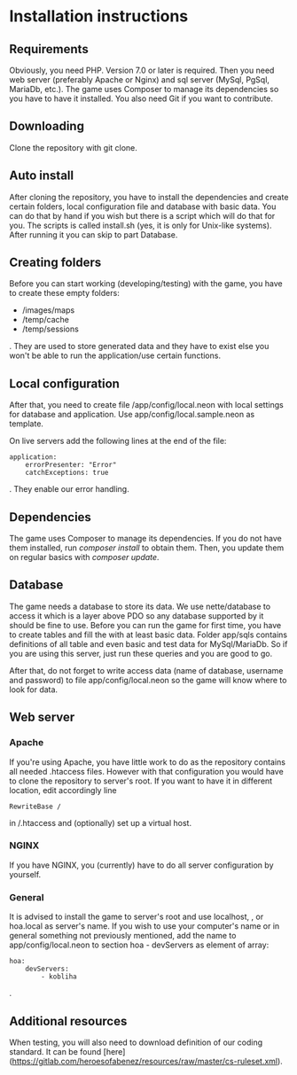 
Installation instructions
=========================

Requirements
------------
Obviously, you need PHP. Version 7.0 or later is required. Then you need web server (preferably Apache or Nginx) and sql server (MySql, PgSql, MariaDb, etc.).
The game uses Composer to manage its dependencies so you have to have it installed. You also need Git if you want to contribute.

Downloading
-----------
Clone the repository with git clone.

Auto install
------------

After cloning the repository, you have to install the dependencies and create certain folders, local configuration file and database with basic data. You can do that by hand if you wish but there is a script which will do that for you.
The scripts is called install.sh (yes, it is only for Unix-like systems). After running it you can skip to part Database.

Creating folders
----------------
Before you can start working (developing/testing) with the game, you have to create these empty folders:

- /images/maps
- /temp/cache
- /temp/sessions

. They are used to store generated data and they have to exist else you won't be able to run the application/use certain functions.

Local configuration
-------------------
After that, you need to create file /app/config/local.neon with local settings for database and application. Use app/config/local.sample.neon as template.

On live servers add the following lines at the end of the file:
```
application:
    errorPresenter: "Error"
    catchExceptions: true
```

. They enable our error handling.

Dependencies
------------
The game uses Composer to manage its dependencies. If you do not have them installed, run *composer install* to obtain them. Then, you update them on regular basics with *composer update*.

Database
--------
The game needs a database to store its data. We use nette/database to access it which is a layer above PDO so any database supported by it should be fine to use. Before you can run the game for first time, you have to create tables and fill the with at least basic data. Folder app/sqls contains definitions of all table and even basic and test data for MySql/MariaDb. So if you are using this server, just run these queries and you are good to go.

After that, do not forget to write access data (name of database, username and password) to file app/config/local.neon so the game will know where to look for data.

Web server
----------
### Apache
If you're using Apache, you have little work to do as the repository contains all needed .htaccess files. However with that configuration you would have to clone the repository to server's root. If you want to have it in different location, edit accordingly line

```
RewriteBase /
```

in /.htaccess and (optionally) set up a virtual host.
### NGINX
If you have NGINX, you (currently) have to do all server configuration by yourself.
### General
It is advised to install the game to server's root and use localhost, <yourcomputername>, or hoa.local as server's name. If you wish to use your computer's name or in general something not previously mentioned, add the name to app/config/local.neon to section hoa - devServers as element of array:

```
hoa:
    devServers:
        - kobliha
```

.

Additional resources
--------------------
When testing, you will also need to download definition of our coding standard. It can be found [here] (https://gitlab.com/heroesofabenez/resources/raw/master/cs-ruleset.xml).
